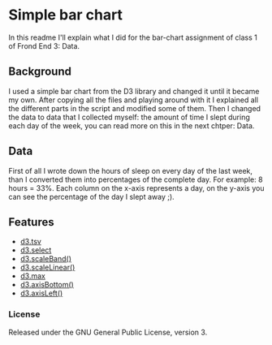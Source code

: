 # Simple bar chart
In this readme I'll explain what I did for the bar-chart assignment of class 1 of Frond End 3: Data.

## Background
I used a simple bar chart from the D3 library and changed it until it became my own. After copying all the files and playing around with it I explained all the different parts in the script and modified some of them. Then I changed the data to data that I collected myself: the amount of time I slept during each day of the week, you can read more on this in the next chtper: Data.

## Data
First of all I wrote down the hours of sleep on every day of the last week, than I converted them into percentages of the complete day. For example: 8 hours = 33%. Each column on the x-axis represents a day, on the y-axis you can see the percentage of the day I slept away ;).

## Features
* [d3.tsv](https://github.com/d3/d3-request/blob/master/README.md#tsv)
* [d3.select](https://github.com/d3/d3-selection/blob/master/README.md#select)
* [d3.scaleBand()](https://github.com/d3/d3-scale/blob/master/README.md#scaleBand)
* [d3.scaleLinear()](https://github.com/d3/d3-scale/blob/master/README.md#scaleLinear)
* [d3.max](https://github.com/d3/d3-array/blob/master/README.md#max)
* [d3.axisBottom()](https://github.com/d3/d3-array/blob/master/README.md#max)
* [d3.axisLeft()](https://github.com/d3/d3-axis/blob/master/README.md#axisLeft)


### License
Released under the GNU General Public License, version 3.
